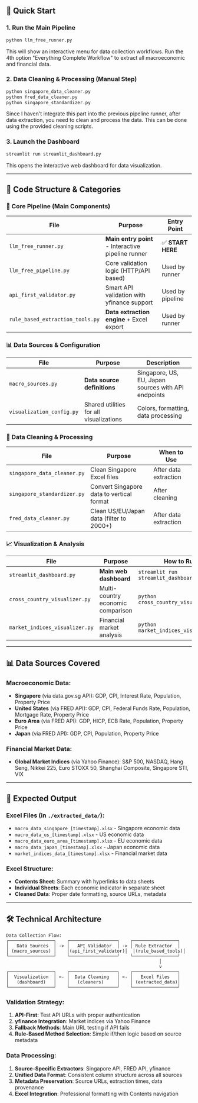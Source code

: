## 🎯 Quick Start

### 1. Run the Main Pipeline
```bash
python llm_free_runner.py
```
This will show an interactive menu for data collection workflows.
Run the 4th option "Everything Complete Workflow" to extract all macroeconomic and financial data.

### 2. Data Cleaning & Processing (Manual Step)
```bash
python singapore_data_cleaner.py
python fred_data_cleaner.py
python singapore_standardizer.py
```
Since I haven't integrate this part into the previous pipeline runner, after data extraction, you need to clean and process the data. This can be done using the provided cleaning scripts.

### 3. Launch the Dashboard
```bash
streamlit run streamlit_dashboard.py
```
This opens the interactive web dashboard for data visualization.

---

## 📂 Code Structure & Categories

### **🔧 Core Pipeline (Main Components)**
| File | Purpose | Entry Point |
|------|---------|-------------|
| `llm_free_runner.py` | **Main entry point** - Interactive pipeline runner | ✅ **START HERE** |
| `llm_free_pipeline.py` | Core validation logic (HTTP/API based) | Used by runner |
| `api_first_validator.py` | Smart API validation with yfinance support | Used by pipeline |
| `rule_based_extraction_tools.py` | **Data extraction engine** + Excel export | Used by runner |

### **📊 Data Sources & Configuration**
| File | Purpose | Description |
|------|---------|-------------|
| `macro_sources.py` | **Data source definitions** | Singapore, US, EU, Japan sources with API endpoints |
| `visualization_config.py` | Shared utilities for all visualizations | Colors, formatting, data processing |

### **🧹 Data Cleaning & Processing**
| File | Purpose | When to Use |
|------|---------|-------------|
| `singapore_data_cleaner.py` | Clean Singapore Excel files | After data extraction |
| `singapore_standardizer.py` | Convert Singapore data to vertical format | After cleaning |
| `fred_data_cleaner.py` | Clean US/EU/Japan data (filter to 2000+) | After data extraction |

### **📈 Visualization & Analysis**
| File | Purpose | How to Run |
|------|---------|------------|
| `streamlit_dashboard.py` | **Main web dashboard** | `streamlit run streamlit_dashboard.py` |
| `cross_country_visualizer.py` | Multi-country economic comparison | `python cross_country_visualizer.py` |
| `market_indices_visualizer.py` | Financial market analysis | `python market_indices_visualizer.py` |

---

## 📊 Data Sources Covered

### **Macroeconomic Data:**
- **Singapore** (via data.gov.sg API): GDP, CPI, Interest Rate, Population, Property Price
- **United States** (via FRED API): GDP, CPI, Federal Funds Rate, Population, Mortgage Rate, Property Price
- **Euro Area** (via FRED API): GDP, HICP, ECB Rate, Population, Property Price
- **Japan** (via FRED API): GDP, CPI, Population, Property Price

### **Financial Market Data:**
- **Global Market Indices** (via Yahoo Finance): S&P 500, NASDAQ, Hang Seng, Nikkei 225, Euro STOXX 50, Shanghai Composite, Singapore STI, VIX

---

## 📁 Expected Output

### **Excel Files (in `./extracted_data/`):**
- `macro_data_singapore_[timestamp].xlsx` - Singapore economic data
- `macro_data_us_[timestamp].xlsx` - US economic data  
- `macro_data_euro_area_[timestamp].xlsx` - EU economic data
- `macro_data_japan_[timestamp].xlsx` - Japan economic data
- `market_indices_data_[timestamp].xlsx` - Financial market data

### **Excel Structure:**
- **Contents Sheet**: Summary with hyperlinks to data sheets
- **Individual Sheets**: Each economic indicator in separate sheet
- **Cleaned Data**: Proper date formatting, source URLs, metadata

---

## 🛠 Technical Architecture

```
Data Collection Flow:
┌─────────────────┐    ┌──────────────────┐    ┌─────────────────┐
│   Data Sources  │ -> │   API Validator  │ -> │ Rule Extractor  │
│ (macro_sources) │    │(api_first_validator)│  │(rule_based_tools)│
└─────────────────┘    └──────────────────┘    └─────────────────┘
                                                          │
                                                          v
┌─────────────────┐    ┌──────────────────┐    ┌─────────────────┐
│  Visualization  │ <- │  Data Cleaning   │ <- │   Excel Files   │
│   (dashboard)   │    │   (cleaners)     │    │ (extracted_data)│
└─────────────────┘    └──────────────────┘    └─────────────────┘
```

### **Validation Strategy:**
1. **API-First**: Test API URLs with proper authentication
2. **yfinance Integration**: Market indices via Yahoo Finance
3. **Fallback Methods**: Main URL testing if API fails
4. **Rule-Based Method Selection**: Simple if/then logic based on source metadata

### **Data Processing:**
1. **Source-Specific Extractors**: Singapore API, FRED API, yfinance
2. **Unified Data Format**: Consistent column structure across all sources
3. **Metadata Preservation**: Source URLs, extraction times, data provenance
4. **Excel Integration**: Professional formatting with Contents navigation